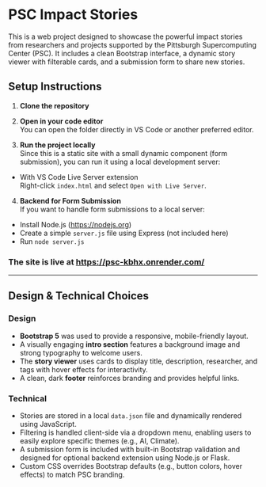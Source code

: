 # PSC Impact Stories

This is a web project designed to showcase the powerful impact stories from researchers and projects supported by the Pittsburgh Supercomputing Center (PSC). It includes a clean Bootstrap interface, a dynamic story viewer with filterable cards, and a submission form to share new stories.

## Setup Instructions

1. **Clone the repository**  

2. **Open in your code editor**  
You can open the folder directly in VS Code or another preferred editor.

3. **Run the project locally**  
Since this is a static site with a small dynamic component (form submission), you can run it using a local development server:
- With VS Code Live Server extension  
  Right-click `index.html` and select `Open with Live Server`.


4. **Backend for Form Submission**  
If you want to handle form submissions to a local server:
- Install Node.js (https://nodejs.org)
- Create a simple `server.js` file using Express (not included here)
- Run `node server.js`

###  The site is live at https://psc-kbhx.onrender.com/ ###
---


## Design & Technical Choices

### Design

- **Bootstrap 5** was used to provide a responsive, mobile-friendly layout.
- A visually engaging **intro section** features a background image and strong typography to welcome users.
- The **story viewer** uses cards to display title, description, researcher, and tags with hover effects for interactivity.
- A clean, dark **footer** reinforces branding and provides helpful links.

### Technical

- Stories are stored in a local `data.json` file and dynamically rendered using JavaScript.
- Filtering is handled client-side via a dropdown menu, enabling users to easily explore specific themes (e.g., AI, Climate).
- A submission form is included with built-in Bootstrap validation and designed for optional backend extension using Node.js or Flask.
- Custom CSS overrides Bootstrap defaults (e.g., button colors, hover effects) to match PSC branding.
